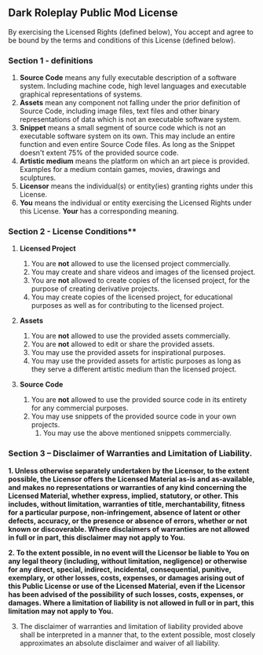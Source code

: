 ## Dark Roleplay Public Mod License
By exercising the Licensed Rights (defined below), You accept and agree to be bound by the terms and conditions of this License (defined below).

### Section 1 - definitions
1. **Source Code** means any fully executable description of a software system. Including machine code, high level languages and executable graphical representations of systems.
2. **Assets** mean any component not falling under the prior definition of Source Code, including image files, text files and other binary representations of data which is not an executable software system.
3. **Snippet** means a small segment of source code which is not an executable software system on its own. This may include an entire function and even entire Source Code files. As long as the Snippet doesn't extent 75% of the provided source code.
4. **Artistic medium** means the platform on which an art piece is provided. Examples for a medium contain games, movies, drawings and sculptures.
5. **Licensor** means the individual(s) or entity(ies) granting rights under this License.
6. **You**  means the individual or entity exercising the Licensed Rights under this License. **Your** has a corresponding meaning.

### Section 2 - License Conditions**
1. **Licensed Project**
	1. You are **not** allowed to use the licensed project commercially.
	2. You may create and share videos and images of the licensed project.
	3. You are **not** allowed to create copies of the licensed project, for the purpose of creating derivative projects.
	4. You may create copies of the licensed project, for educational purposes as well as for contributing to the licensed project.

2. **Assets**
	1. You are **not** allowed to use the provided assets commercially.
	2. You are **not** allowed to edit or share the provided assets.
	3. You may use the provided assets for inspirational purposes.
	4. You may use the provided assets for artistic purposes as long as they serve a different artistic medium than the licensed project.

3. **Source Code**
	1. You are **not** allowed to use the provided source code in its entirety for any commercial purposes.
	2. You may use snippets of the provided source code in your own projects.
		1. You may use the above mentioned snippets commercially.

### Section 3 – Disclaimer of Warranties and Limitation of Liability.

 **1. Unless otherwise separately undertaken by the Licensor, to the extent possible, the Licensor offers the Licensed Material as-is and as-available, and makes no representations or warranties of any kind concerning the Licensed Material, whether express, implied, statutory, or other. This includes, without limitation, warranties of title, merchantability, fitness for a particular purpose, non-infringement, absence of latent or other defects, accuracy, or the presence or absence of errors, whether or not known or discoverable. Where disclaimers of warranties are not allowed in full or in part, this disclaimer may not apply to You.**
 
 **2. To the extent possible, in no event will the Licensor be liable to You on any legal theory (including, without limitation, negligence) or otherwise for any direct, special, indirect, incidental, consequential, punitive, exemplary, or other losses, costs, expenses, or damages arising out of this Public License or use of the Licensed Material, even if the Licensor has been advised of the possibility of such losses, costs, expenses, or damages. Where a limitation of liability is not allowed in full or in part, this limitation may not apply to You.**
 
 3. The disclaimer of warranties and limitation of liability provided above shall be interpreted in a manner that, to the extent possible, most closely approximates an absolute disclaimer and waiver of all liability.
